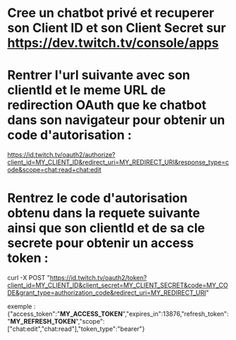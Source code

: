 ﻿# Cree un chatbot privé et recuperer son Client ID et son Client Secret sur https://dev.twitch.tv/console/apps

# Rentrer l'url suivante avec son clientId et le meme URL de redirection OAuth que ke chatbot dans son navigateur pour obtenir un code d'autorisation :
https://id.twitch.tv/oauth2/authorize?client_id=MY_CLIENT_ID&redirect_uri=MY_REDIRECT_URI&response_type=code&scope=chat:read+chat:edit

# Rentrez le code d'autorisation obtenu dans la requete suivante ainsi que son clientId et de sa cle secrete pour obtenir un access token :
curl -X POST "https://id.twitch.tv/oauth2/token?client_id=MY_CLIENT_ID&client_secret=MY_CLIENT_SECRET&code=MY_CODE&grant_type=authorization_code&redirect_uri=MY_REDIRECT_URI"

exemple : {"access_token":"**MY_ACCESS_TOKEN**","expires_in":13876,"refresh_token":"**MY_REFRESH_TOKEN**","scope":["chat:edit","chat:read"],"token_type":"bearer"}
